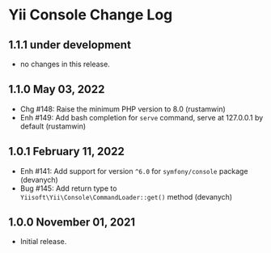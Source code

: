 # Yii Console Change Log

## 1.1.1 under development

- no changes in this release.

## 1.1.0 May 03, 2022

- Chg #148: Raise the minimum PHP version to 8.0 (rustamwin)
- Enh #149: Add bash completion for `serve` command, serve at 127.0.0.1 by default (rustamwin)

## 1.0.1 February 11, 2022

- Enh #141: Add support for version `^6.0` for `symfony/console` package (devanych)
- Bug #145: Add return type to `Yiisoft\Yii\Console\CommandLoader::get()` method (devanych)

## 1.0.0 November 01, 2021

- Initial release.
